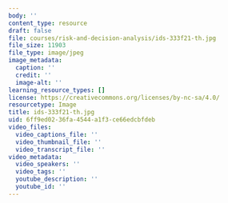 ```yaml
---
body: ''
content_type: resource
draft: false
file: courses/risk-and-decision-analysis/ids-333f21-th.jpg
file_size: 11903
file_type: image/jpeg
image_metadata:
  caption: ''
  credit: ''
  image-alt: ''
learning_resource_types: []
license: https://creativecommons.org/licenses/by-nc-sa/4.0/
resourcetype: Image
title: ids-333f21-th.jpg
uid: 6ff9ed02-36fa-4544-a1f3-ce66edcbfdeb
video_files:
  video_captions_file: ''
  video_thumbnail_file: ''
  video_transcript_file: ''
video_metadata:
  video_speakers: ''
  video_tags: ''
  youtube_description: ''
  youtube_id: ''
---
```

